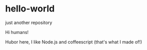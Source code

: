 # hello-world
just another repository

Hi humans!

Hubor here, I like Node.js and coffeescript (that's what I made of!)
